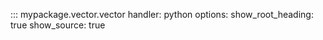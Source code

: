 ::: mypackage.vector.vector
	handler: python
	options:
		show_root_heading: true
		show_source: true
